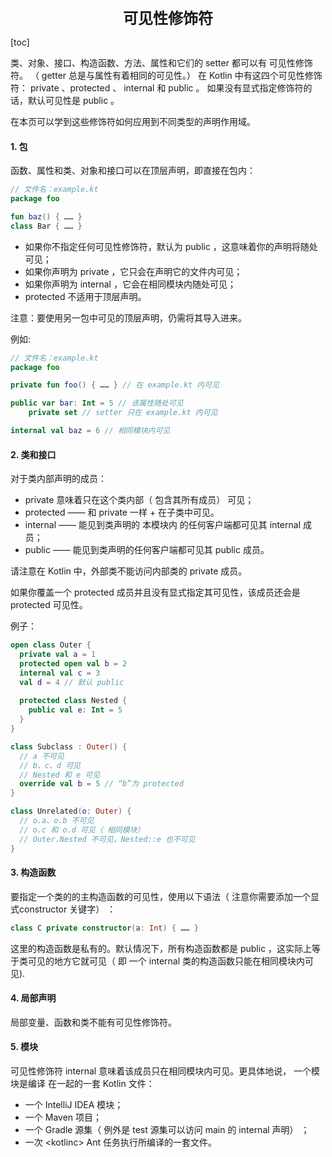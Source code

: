 <center>
  <font size="5">
  	<b>可见性修饰符</b>
  </font>
</center>

[toc]

类、对象、接口、构造函数、方法、属性和它们的 setter 都可以有 可见性修饰符。 （ getter
总是与属性有着相同的可见性。） 在 Kotlin 中有这四个可见性修饰符： private 、protected 、 internal 和 public 。 如果没有显式指定修饰符的话，默认可见性是 public 。

在本页可以学到这些修饰符如何应用到不同类型的声明作用域。

#### 1. 包

函数、属性和类、对象和接口可以在顶层声明，即直接在包内：

```kotlin
// 文件名：example.kt
package foo

fun baz() { …… }
class Bar { …… }
```

+ 如果你不指定任何可见性修饰符，默认为 public ，这意味着你的声明将随处可见；
+ 如果你声明为 private ，它只会在声明它的文件内可见；
+ 如果你声明为 internal ，它会在相同模块内随处可见；
+ protected 不适用于顶层声明。

注意：要使用另一包中可见的顶层声明，仍需将其导入进来。

例如:

```kotlin
// 文件名：example.kt
package foo

private fun foo() { …… } // 在 example.kt 内可见

public var bar: Int = 5 // 该属性随处可见
	private set // setter 只在 example.kt 内可见

internal val baz = 6 // 相同模块内可见
```

#### 2. 类和接口

对于类内部声明的成员：

+ private 意味着只在这个类内部（ 包含其所有成员） 可见；
+ protected —— 和 private 一样 + 在子类中可见。
+ internal —— 能见到类声明的 本模块内 的任何客户端都可见其 internal 成员；
+ public —— 能见到类声明的任何客户端都可见其 public 成员。

请注意在 Kotlin 中，外部类不能访问内部类的 private 成员。

如果你覆盖一个 protected 成员并且没有显式指定其可见性，该成员还会是 protected 可见性。

例子：

```kotlin
open class Outer {
  private val a = 1
  protected open val b = 2
  internal val c = 3
  val d = 4 // 默认 public
  
  protected class Nested {
  	public val e: Int = 5
  }
} 

class Subclass : Outer() {
  // a 不可见
  // b、c、d 可见
  // Nested 和 e 可见
  override val b = 5 // “b”为 protected
} 

class Unrelated(o: Outer) {
  // o.a、o.b 不可见
  // o.c 和 o.d 可见（ 相同模块）
  // Outer.Nested 不可见，Nested::e 也不可见
}
```

#### 3. 构造函数

要指定一个类的的主构造函数的可见性，使用以下语法（ 注意你需要添加一个显式constructor 关键字） ：

```kotlin
class C private constructor(a: Int) { …… }
```

这里的构造函数是私有的。默认情况下，所有构造函数都是 public ，这实际上等于类可见的地方它就可见（ 即 一个 internal 类的构造函数只能在相同模块内可见).

#### 4. 局部声明

局部变量、函数和类不能有可见性修饰符。

#### 5. 模块

可见性修饰符 internal 意味着该成员只在相同模块内可见。更具体地说， 一个模块是编译
在一起的一套 Kotlin 文件：

+ 一个 IntelliJ IDEA 模块；
+ 一个 Maven 项目；
+ 一个 Gradle 源集（ 例外是 test 源集可以访问 main 的 internal 声明） ；
+ 一次 \<kotlinc\> Ant 任务执行所编译的一套文件。


